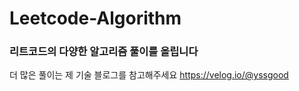 # Leetcode-Algorithm

### 리트코드의 다양한 알고리즘 풀이를 올립니다
더 많은 풀이는 제 기술 블로그를 참고해주세요 
https://velog.io/@yssgood

